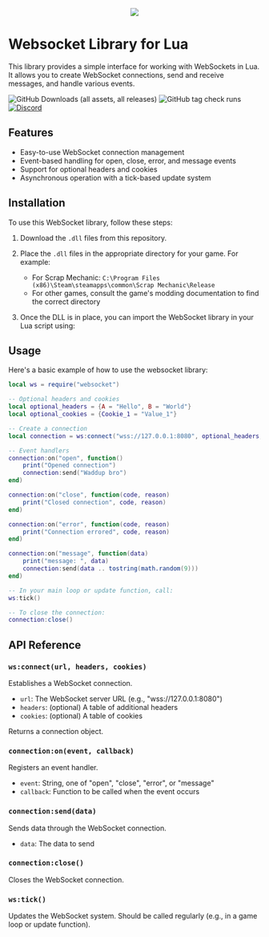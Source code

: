 <p align="center">
  <img src="https://github.com/user-attachments/assets/0c125c4c-ac23-4194-90fa-555817618bf6"/>
</p>

# Websocket Library for Lua

This library provides a simple interface for working with WebSockets in Lua. It allows you to create WebSocket connections, send and receive messages, and handle various events.

![GitHub Downloads (all assets, all releases)](https://img.shields.io/github/downloads/Scrap-Mods/websocket/total)
![GitHub tag check runs](https://img.shields.io/github/check-runs/scrap-mods/websocket/v1.0.0)
[![Discord](https://img.shields.io/discord/944260227195351040?link=https%3A%2F%2Fdiscord.gg%2FahzyHPn3y2)](https://discord.gg/ahzyHPn3y2)

## Features

- Easy-to-use WebSocket connection management
- Event-based handling for open, close, error, and message events
- Support for optional headers and cookies
- Asynchronous operation with a tick-based update system

## Installation

To use this WebSocket library, follow these steps:

1. Download the `.dll` files from this repository.

2. Place the `.dll` files in the appropriate directory for your game. For example:
   - For Scrap Mechanic: `C:\Program Files (x86)\Steam\steamapps\common\Scrap Mechanic\Release`
   - For other games, consult the game's modding documentation to find the correct directory

3. Once the DLL is in place, you can import the WebSocket library in your Lua script using:

## Usage

Here's a basic example of how to use the websocket library:

```lua
local ws = require("websocket")

-- Optional headers and cookies
local optional_headers = {A = "Hello", B = "World"}
local optional_cookies = {Cookie_1 = "Value_1"}

-- Create a connection
local connection = ws:connect("wss://127.0.0.1:8080", optional_headers, optional_cookies)

-- Event handlers
connection:on("open", function()
    print("Opened connection")
    connection:send("Waddup bro")
end)

connection:on("close", function(code, reason)
    print("Closed connection", code, reason)
end)

connection:on("error", function(code, reason)
    print("Connection errored", code, reason)
end)

connection:on("message", function(data)
    print("message: ", data)
    connection:send(data .. tostring(math.random(9)))
end)

-- In your main loop or update function, call:
ws:tick()

-- To close the connection:
connection:close()

```

## API Reference

### `ws:connect(url, headers, cookies)`

Establishes a WebSocket connection.

- `url`: The WebSocket server URL (e.g., "wss://127.0.0.1:8080")
- `headers`: (optional) A table of additional headers
- `cookies`: (optional) A table of cookies

Returns a connection object.

### `connection:on(event, callback)`

Registers an event handler.

- `event`: String, one of "open", "close", "error", or "message"
- `callback`: Function to be called when the event occurs

### `connection:send(data)`

Sends data through the WebSocket connection.

- `data`: The data to send

### `connection:close()`

Closes the WebSocket connection.

### `ws:tick()`

Updates the WebSocket system. Should be called regularly (e.g., in a game loop or update function).
